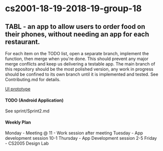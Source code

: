 # cs2001-18-19-2018-19-group-18 

## TABL - an app to allow users to order food on their phones, without needing an app for each restaurant. 

For each item on the TODO list, open a separate branch, implement the function, then merge when you're done. This should prevent any major merge conflicts and keep us delivering a testable app. The main branch of this repository should be the most polished version, any work in progress should be confined to its own branch until it is implemented and tested. See Contributing.md for details. 

[UI prototype](https://xd.adobe.com/view/0c960684-092a-4486-4bf5-192b4e8bfabb-7aa7/)

#### TODO (Android Application) 
See sprint/Sprint2.md

#### Weekly Plan
Monday - Meeting @ 11
       - Work session after meeting
Tuesday - App development session 10-1
Thursday - App Development session 2-5
Friday - CS2005 Design Lab